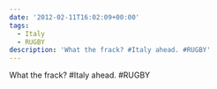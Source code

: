 ```yaml
---
date: '2012-02-11T16:02:09+00:00'
tags:
  - Italy
  - RUGBY
description: 'What the frack? #Italy ahead. #RUGBY'
---
```

What the frack? #Italy ahead. #RUGBY
